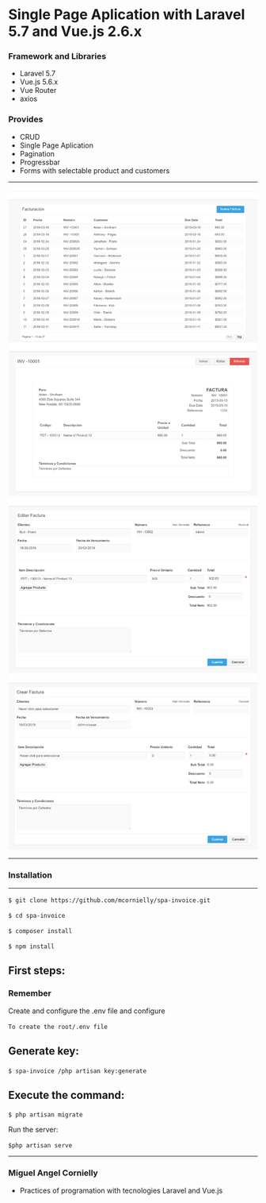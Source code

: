 # Single Page Aplication with Laravel 5.7 and Vue.js 2.6.x

### Framework and Libraries
- Laravel 5.7
- Vue.js 5.6.x
- Vue Router
- axios

### Provides
- CRUD
- Single Page Aplication 
- Pagination
- Progressbar
- Forms with selectable product and customers
-----------------------------------

![alt tag](https://github.com/mcornielly/spa-facturacion/blob/master/img_git/index.png)
![alt tag](https://github.com/mcornielly/spa-facturacion/blob/master/img_git/show.png)
![alt tag](https://github.com/mcornielly/spa-facturacion/blob/master/img_git/edit.png)
![alt tag](https://github.com/mcornielly/spa-facturacion/blob/master/img_git/create.png)

---

### Installation
---

`$ git clone https://github.com/mcornielly/spa-invoice.git`

`$ cd spa-invoice`

`$ composer install`

`$ npm install`

First steps:
---
### Remember

Create and configure the .env file and configure

`To create the root/.env file`

Generate key:
---
`$ spa-invoice /php artisan key:generate`


Execute the command:
----
`$ php artisan migrate`

Run the server:

`$php artisan serve`


-----------------------------------

### Miguel Angel Cornielly
- Practices of programation with tecnologies Laravel and Vue.js 
